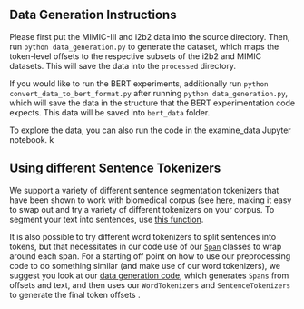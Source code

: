 
## Data Generation Instructions
Please first put the MIMIC-III and i2b2 data into the source directory. 
Then, run `python data_generation.py`  to generate the dataset, which maps the token-level offsets to the respective subsets of the i2b2 and MIMIC datasets. This will save the data into the `processed` directory.


If you would like to run the BERT experiments, additionally run `python convert_data_to_bert_format.py` after running `python data_generation.py`, which will save the data in the structure that the BERT experimentation code expects. This data will be saved into `bert_data` folder. 


To explore the data, you can also run the code in the examine_data Jupyter notebook. k

## Using different Sentence Tokenizers

We support a variety of different sentence segmentation tokenizers that have been shown to work with biomedical corpus (see [here](https://github.com/ypruksachatkun-asapp/CLIP/blob/master/data/tokenizers.py#L43), making it 
easy to swap out and try a variety of different tokenizers on your corpus. To segment your text into sentences, use [this function](https://github.com/ypruksachatkun-asapp/CLIP/blob/master/data/utils.py#L5). 

It is also possible to try different word tokenizers to split sentences into tokens, but that necessitates in our code use of 
our [`Span`](https://github.com/ypruksachatkun-asapp/CLIP/blob/master/data/utils.py#L20) classes to wrap around each span. For a starting off point on how to use our 
preprocessing code to do something similar (and make use of our word tokenizers), we suggest you look at our [data generation code](https://github.com/ypruksachatkun-asapp/CLIP/blob/master/data/data_generation.py#L179), which 
generates `Spans` from offsets and text, and then uses our `WordTokenizers` and `SentenceTokenizers` to generate the final token offsets . 